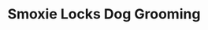 ---
title: "Smoxie Locks Dog Grooming"
url: /swansea/smoxie-locks-dog-grooming/
shop: pet grooming
---